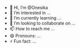 - 👋 Hi, I’m @Onesika
- 👀 I’m interested in ...
- 🌱 I’m currently learning ...
- 💞️ I’m looking to collaborate on ...
- 📫 How to reach me ...
- 😄 Pronouns: ...
- ⚡ Fun fact: ...

<!---
Onesika/Onesika is a ✨ special ✨ repository because its `README.md` (this file) appears on your GitHub profile.
You can click the Preview link to take a look at your changes.
--->
